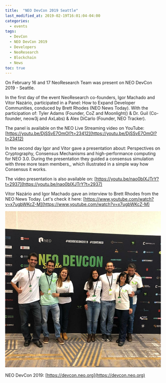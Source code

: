 ```yaml
---
title:  "NEO DevCon 2019 Seattle"
last_modified_at: 2019-02-19T16:01:04-04:00
categories:
  - events
tags:
  - DevCon
  - NEO DevCon 2019
  - Developers
  - NeoResearch
  - Blockchain
  - News
toc: true
---
```


On February 16 and 17 NeoResearch Team was present on NEO DevCon 2019 - Seattle.

In the first day of the event NeoResearch co-founders, Igor Machado and Vitor Nazário, participated in a Panel:  How to Expand Developer Communities, conduced by Brett Rhodes (NEO News Today).
With the participation of: Tyler Adams (Founder, CoZ and Moonlight() & Dr. Guil (Co-founder, neow3j and AxLabs) & Alex DiCarlo (Founder, NEO Tracker).

The panel is available on the NEO Live Streaming video on YouTube: [https://youtu.be/DjSSvE7OmOI?t=23412](https://youtu.be/DjSSvE7OmOI?t=23412)

In the second day Igor and Vitor gave a presentation about: Perspectives on Cryptography, Consensus Mechanisms and high-performance computing for NEO 3.0.
During the presentation they guided a consensus simulation with three more team members,, which illustrated in a simple way how Consensus it works.

The video presentation is also available on: [https://youtu.be/nao0bIXJTrY?t=2937](https://youtu.be/nao0bIXJTrY?t=2937)

Vitor Nazário and Igor Machado gave an interview to Brett Rhodes from the NEO News Today. Let's check it here:
[https://www.youtube.com/watch?v=x7ugbWKcZ-M](https://www.youtube.com/watch?v=x7ugbWKcZ-M)


![NeoResearchTeam](/assets/images/NEO_DevCon_2019/DevConTeam1.jpg)

NEO DevCon 2019:
[https://devcon.neo.org](https://devcon.neo.org)
